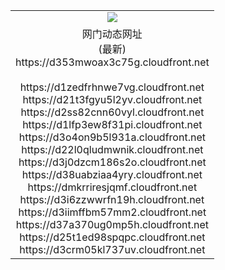 ﻿<table>
  <tr></tr>
  <tr><td colspan=2 align=center><img src="https://d353mwoax3c75g.cloudfront.net/Up/oGate.jpg" /></td></tr>
  <tr><td colspan=2 align=center>网门动态网址<br/>(最新)
<br>https://d353mwoax3c75g.cloudfront.net
<br/>
<br>https://d1zedfrhnwe7vg.cloudfront.net
<br>https://d21t3fgyu5l2yv.cloudfront.net
<br>https://d2ss82cnn60vyl.cloudfront.net
<br>https://d1lfp3ew8f31pi.cloudfront.net
<br>https://d3o4on9b5l931a.cloudfront.net
<br>https://d22l0qludmwnik.cloudfront.net
<br>https://d3j0dzcm186s2o.cloudfront.net
<br>https://d38uabziaa4yry.cloudfront.net
<br>https://dmkrriresjqmf.cloudfront.net
<br>https://d3i6zzwwrfn19h.cloudfront.net
<br>https://d3iimffbm57mm2.cloudfront.net
<br>https://d37a370ug0mp5h.cloudfront.net
<br>https://d25t1ed98spqpc.cloudfront.net
<br>https://d3crm05kl737uv.cloudfront.net
    </td>
  </tr>
</table>
